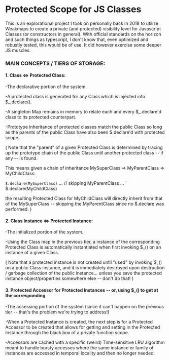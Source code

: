# Protected Scope for JS Classes
This is an explorational project I took on personally back in 2018 to utilize Weakmaps to create a private (and protected) visibility level for Javascript Classes (or constructors in general). With official standards on the horizon and such things as typescript, I don't know that, even optimized and robustly tested, this would be of use. It did however exercise some deeper JS muscles. 
 
### MAIN CONCEPTS / TIERS OF STORAGE:

#### 1. Class <=> Protected Class:

-The declarative portion of the system.

-A protected class is generated for any Class which is injected into $_.declare().

-A singleton Map remains in memory to relate each and every $_.declare'd class
 to its protected counterpart.

-Prototype inheritance of protected classes match the public Class
 so long as the parents of the public Class have also been $.declare'd with
 protected scope.

 (
 Note that the "parent" of a given Protected Class is determined by
 tracing up the prototype chain of the public Class until another
 protected class -- if any -- is found.

 This means given a chain of inheritance MySuperClass => MyParentClass => MyChildClass:

 ` $.declare(MySuperClass)
 ` ... // skipping MyParentClass ...
 ` $.declare(MyChildClass)

 the resulting Protected Class for MyChildClass will directly inherit from
 that of the MySuperClass -- skipping the MyParentClass since no $.declare was performed.
 )

#### 2. Class Instance <=> Protected Instance:

-The initialized portion of the system.

-Using the Class map in the previous tier,
 a instance of the corresponding Protected Class is
 automatically instantiated when first invoking $_()
 on an instance of a given Class.

 (
 Note that a protected instance is not created until "used"
 by invoking $_() on a public Class instance, and it is immediately destroyed
 upon destruction / garbage collection of the public instance... unless you
 save the protected instance object/properties somewhere else -- don't do that!
 )

#### 3. Protected Accessor for Protected Instances -- or, using $_(<Class Instance>) to get at the corresponding <Protected Instance>

-The accessing portion of the system
 (since it can't happen on the previous tier -- that's the problem we're trying to address!)

-When a Protected Instance is created, the next step is for a Protected Accessor
 to be created that allows for getting and setting in the Protected Instance
 through the black box of a private function scope.

-Accessors are cached with a specific (weird) Time-sensitive LRU algorithm meant to handle
 bursty accesses where the same instance or family of instances are accessed in temporal locality
 and then no longer needed.
